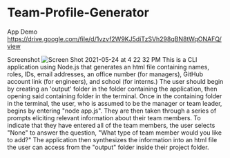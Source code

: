 # Team-Profile-Generator

App Demo 
https://drive.google.com/file/d/1vzvf2W9KJ5diTzSVh298qBN8tWqONAFQ/view

Screenshot
![Screen Shot 2021-05-24 at 4 22 32 PM](https://user-images.githubusercontent.com/78760719/119403544-88c5e700-bcac-11eb-9f1d-8af6dc5cb26a.png)
This is a CLI application using Node.js that generates an html file containing names, roles, IDs, email addresses, an office number (for managers), GitHub account link (for engineers), and school (for interns.) The user should begin by creating an 'output' folder in the folder containing the application, then opening said containing folder in the terminal. Once in the containing folder in the terminal, the user, who is assumed to be the manager or team leader, begins by entering "node app.js". They are then taken through a series of prompts eliciting relevant information about their team members. To indicate that they have entered all of the team members, the user selects "None" to answer the question, "What type of team member would you like to add?" The application then synthesizes the information into an html file the user can access from the "output" folder inside their project folder.
